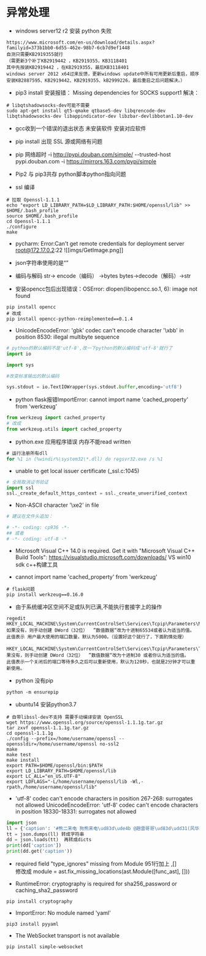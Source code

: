 # 异常处理

- windows server12 r2 安装 python 失败
```
https://www.microsoft.com/en-us/download/details.aspx?familyid=373b1bb0-6d55-462e-98b7-6cb7d9ef1448 
自测只需要KB2919355就行 
（需更新3个补丁KB2919442 ，KB2919355，KB3118401  
其中先按装KB2919442 ，在KB2919355，最后KB3118401 
windows server 2012 x64过来反馈，更新windows update中所有可用更新后重启，顺序安装KB2887595、KB2919442、KB2919355、kB2999226，最后重启之后问题解决。） 
```

- pip3 install 安装报错： Missing dependencies for SOCKS support1 
解决：
```shell
# libqtshadowsocks-dev可能不需要 
sudo apt-get install qt5-qmake qtbase5-dev libqrencode-dev libqtshadowsocks-dev libappindicator-dev libzbar-devlibbotan1.10-dev
```

- gcc收到一个错误的退出状态
未安装软件
安装对应软件

- pip install 出现 SSL
源或网络有问题

- pip 网络超时
-i http://pypi.douban.com/simple/ --trusted-host pypi.douban.com 
-i https://mirrors.163.com/pypi/simple 

- Pip2 与 pip3共存
python脚本python指向问题

- ssl 编译
```shell
# 拉取 Openssl-1.1.1
echo "export LD_LIBRARY_PATH=$LD_LIBRARY_PATH:$HOME/openssl/lib" >> $HOME/.bash_profile 
source $HOME/.bash_profile 
cd Openssl-1.1.1
./configure
make
```

- pycharm: Error:Can't get remote credentials for deployment server root@172.17.0.2:22 
![[imgs/GetImage.png]]

- json字符串使用的是“”

- 编码与解码
str-> encode（编码） ->bytes 
bytes->decode（解码）->str 

- 安装opencc包后出现错误：OSError: dlopen(libopencc.so.1, 6): image not found
```shell
pip install opencc 
# 改成 
pip install opencc-python-reimplemented==0.1.4 
```

- UnicodeEncodeError: 'gbk' codec can't encode character '\xbb' in position 8530: illegal multibyte sequence 
```python
# python的默认编码不是'utf-8',改一下python的默认编码成'utf-8'就行了 
import io 

import sys 

#改变标准输出的默认编码 

sys.stdout = io.TextIOWrapper(sys.stdout.buffer,encoding='utf8') 
```

- python flask报错ImportError: cannot import name 'cached_property' from 'werkzeug'
```python
from werkzeug import cached_property 
# 改成 
from werkzeug.utils import cached_property 
```

- python.exe 应用程序错误 内存不能read written 
```ps
# 运行注册所有dll 
for %1 in (%windir%\system32\*.dll) do regsvr32.exe /s %1 
```

- unable to get local issuer certificate (_ssl.c:1045) 
```python
# 全局取消证书验证 
import ssl 
ssl._create_default_https_context = ssl._create_unverified_context 
```

- Non-ASCII character '\xe2' in file 
```python
# 建议在文件头追加： 

# -*- coding: cp936 -*- 
## 或者 
# -*- coding: utf-8 -* 

```

-  Microsoft Visual C++ 14.0 is required. Get it with "Microsoft Visual C++ Build Tools": https://visualstudio.microsoft.com/downloads/ 
VS 
win10 sdk 
c++构建工具 

-  cannot import name 'cached_property' from 'werkzeug' 
```shell
# flask问题 
pip install werkzeug==0.16.0 
```

- 由于系统缓冲区空间不足或队列已满,不能执行套接字上的操作 
```
regedit 
HKEY_LOCAL_MACHINE\System\CurrentControlSet\Services\Tcpip\Parameters\MaxUserPort如果没有，则手动创建 DWord（32位）  ”数值数据“改为十进制65534或者认为适当的值。 
此值表示 用户最大使用的端口数量，默认为5000。（设置好这个就行了，下面酌情处理） 

HKEY_LOCAL_MACHINE\System\CurrentControlSet\Services\Tcpip\Parameters\TCPTimedWaitDelay 如果没有，则手动创建 DWord（32位）  ”数值数据“改为十进制30 或者你认为适当的值。 
此值表示一个关闭后的端口等待多久之后可以重新使用，默认为120秒，也就是2分钟才可以重新使用。 
```

- python 没有pip
```shell
python -m ensurepip
```

- ubuntu14 安装python3.7 
```shell
# 自带libssl-dev不支持 需要手动编译安装 OpenSSL 
wget https://www.openssl.org/source/openssl-1.1.1g.tar.gz 
tar zxvf openssl-1.1.1g.tar.gz 
cd openssl-1.1.1g 
./config --prefix=/home/username/openssl --openssldir=/home/username/openssl no-ssl2 
make 
make test 
make install 
export PATH=$HOME/openssl/bin:$PATH 
export LD_LIBRARY_PATH=$HOME/openssl/lib 
export LC_ALL="en_US.UTF-8" 
export LDFLAGS="-L/home/username/openssl/lib -Wl,-rpath,/home/username/openssl/lib" 
```

- 'utf-8' codec can't encode characters in position 267-268: surrogates not allowed 
UnicodeEncodeError: 'utf-8' codec can't encode characters in position 18330-18331: surrogates not allowed 

```python
import json 
ll = {'caption': '#熊二来电 狗熊来电\ud83d\ude4b @趙雲哥哥\ud83d\udd31(风华绝代浪浪) @《龍七团》姜少❗️(风华浪浪)'} 
tt = json.dumps(ll) 转成字符串 
dd = json.loads(tt)  再转成dicts 
print(dd['caption']) 
print(dd.get('caption')) 
```

- required field "type_ignores" missing from Module 
951行加上   ,[]  
修改成
module = ast.fix_missing_locations(ast.Module([func_ast], [])) 

- RuntimeError: cryptography is required for sha256_password or caching_sha2_password 
```shell
pip install cryptography 
```

- ImportError: No module named 'yaml' 
```shell
pip3 install pyyaml 
```

- The WebSocket transport is not available
```shell
pip install simple-websocket
```
